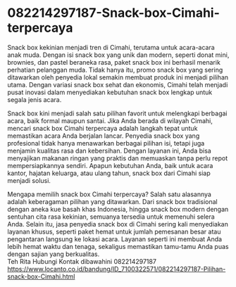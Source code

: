 # 082214297187-Snack-box-Cimahi-terpercaya
Snack box kekinian menjadi tren di Cimahi, terutama untuk acara-acara anak muda. Dengan isi snack box yang unik dan modern, seperti donat mini, brownies, dan pastel beraneka rasa, paket snack box ini berhasil menarik perhatian pelanggan muda. Tidak hanya itu, promo snack box yang sering ditawarkan oleh penyedia lokal semakin membuat produk ini menjadi pilihan utama. Dengan variasi snack box sehat dan ekonomis, Cimahi telah menjadi pusat inovasi dalam menyediakan kebutuhan snack box lengkap untuk segala jenis acara.  

Snack box kini menjadi salah satu pilihan favorit untuk melengkapi berbagai acara, baik formal maupun santai. Jika Anda berada di wilayah Cimahi, mencari snack box Cimahi terpercaya adalah langkah tepat untuk memastikan acara Anda berjalan lancar. Penyedia snack box yang profesional tidak hanya menawarkan berbagai pilihan isi, tetapi juga menjamin kualitas rasa dan kebersihan. Dengan layanan ini, Anda bisa menyajikan makanan ringan yang praktis dan memuaskan tanpa perlu repot mempersiapkannya sendiri. Apapun kebutuhan Anda, baik untuk acara kantor, hajatan keluarga, atau ulang tahun, snack box dari Cimahi siap menjadi solusi.  

Mengapa memilih snack box Cimahi terpercaya? Salah satu alasannya adalah keberagaman pilihan yang ditawarkan. Dari snack box tradisional dengan aneka kue basah khas Indonesia, hingga snack box modern dengan sentuhan cita rasa kekinian, semuanya tersedia untuk memenuhi selera Anda. Selain itu, jasa penyedia snack box di Cimahi sering kali menyediakan layanan khusus, seperti paket hemat untuk jumlah pemesanan besar atau pengantaran langsung ke lokasi acara. Layanan seperti ini membuat Anda lebih hemat waktu dan tenaga, sekaligus memastikan tamu-tamu Anda puas dengan sajian yang berkualitas.  
Teh Rita
Hubungi Kontak dibawahini
082214297187
https://www.locanto.co.id/bandung/ID_7100322571/082214297187-Pilihan-snack-box-Cimahi.html
